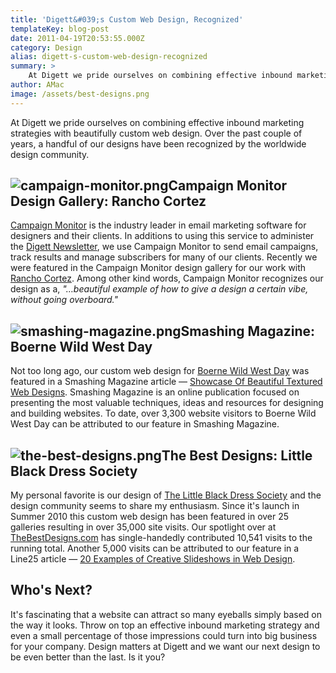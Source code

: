 ```yaml
---
title: 'Digett&#039;s Custom Web Design, Recognized'
templateKey: blog-post
date: 2011-04-19T20:53:55.000Z
category: Design
alias: digett-s-custom-web-design-recognized
summary: > 
  	At Digett we pride ourselves on combining effective inbound marketing strategies with beautifully custom web design. Over the past couple of years, a handful of our designs have been recognized by the worldwide design community.
author: AMac
image: /assets/best-designs.png
---
```


At Digett we pride ourselves on combining effective inbound marketing strategies with beautifully custom web design. Over the past couple of years, a handful of our designs have been recognized by the worldwide design community.

![campaign-monitor.png](/sites/default/files/campaign-monitor.png)Campaign Monitor Design Gallery: Rancho Cortez
----------------------------------------------------------------------------------------------------------------

[Campaign Monitor](https://www.campaignmonitor.com/) is the industry leader in email marketing software for designers and their clients. In additions to using this service to administer the [Digett Newsletter](http://www.digett.com/subscribe), we use Campaign Monitor to send email campaigns, track results and manage subscribers for many of our clients. Recently we were featured in the Campaign Monitor design gallery for our work with [Rancho Cortez](https://www.campaignmonitor.com/best-email-marketing-campaigns/). Among other kind words, Campaign Monitor recognizes our design as a, _"…beautiful example of how to give a design a certain vibe, without going overboard."_

![smashing-magazine.png](/sites/default/files/smashing-magazine.png)Smashing Magazine: Boerne Wild West Day
-----------------------------------------------------------------------------------------------------------

Not too long ago, our custom web design for [Boerne Wild West Day](http://www.boernewildwestday.com) was featured in a Smashing Magazine article — [Showcase Of Beautiful Textured Web Designs](http://www.smashingmagazine.com/2009/10/showcase-of-beautiful-textured-web-designs/). Smashing Magazine is an online publication focused on presenting the most valuable techniques, ideas and resources for designing and building websites. To date, over 3,300 website visitors to Boerne Wild West Day can be attributed to our feature in Smashing Magazine.

![the-best-designs.png](/sites/default/files/the-best-designs.png)The Best Designs: Little Black Dress Society
--------------------------------------------------------------------------------------------------------------

My personal favorite is our design of [The Little Black Dress Society](https://lbdsociety.org/) and the design community seems to share my enthusiasm. Since it's launch in Summer 2010 this custom web design has been featured in over 25 galleries resulting in over 35,000 site visits. Our spotlight over at [TheBestDesigns.com](http://www.thebestdesigns.com/2010/12/26/little-black-dress-society/) has single-handedly contributed 10,541 visits to the running total. Another 5,000 visits can be attributed to our feature in a Line25 article — [20 Examples of Creative Slideshows in Web Design](http://line25.com/articles/20-examples-of-creative-slideshows-in-web-design).

Who's Next?
-----------

It's fascinating that a website can attract so many eyeballs simply based on the way it looks. Throw on top an effective inbound marketing strategy and even a small percentage of those impressions could turn into big business for your company. Design matters at Digett and we want our next design to be even better than the last. Is it you?